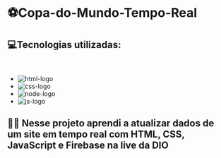# ⚽️Copa-do-Mundo-Tempo-Real

 
 <h2>💻Tecnologias utilizadas: </h2><br>

 - <img src="https://img.shields.io/badge/HTML5-E34F26?style=for-the-badge&logo=html5&logoColor=white" alt="html-logo"/>
 - <img src="https://img.shields.io/badge/CSS3-1572B6?style=for-the-badge&logo=css3&logoColor=white" alt="css-logo"/>
 - <img src="https://img.shields.io/badge/Node.js-43853D?style=for-the-badge&logo=node.js&logoColor=white" alt="node-logo"/>
 - <img src="https://img.shields.io/badge/JavaScript-323330?style=for-the-badge&logo=javascript&logoColor=F7DF1E" alt="js-logo"/>
 
 
 <h2> 👨‍💻 Nesse projeto aprendi a atualizar dados de um site em tempo real com HTML, CSS, JavaScript e Firebase na live da DIO </h2>

 
